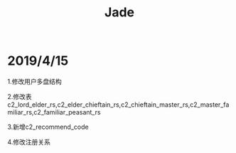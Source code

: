 <p align="center">
    <a href="https://github.com/yiisoft" target="_blank">
    </a>
    <h1 align="center">Jade</h1>
    <br>
</p>

# 2019/4/15

1.修改用户多盘结构

2.修改表c2_lord_elder_rs,c2_elder_chieftain_rs,c2_chieftain_master_rs,c2_master_familiar_rs,c2_familiar_peasant_rs

3.新增c2_recommend_code

4.修改注册关系

